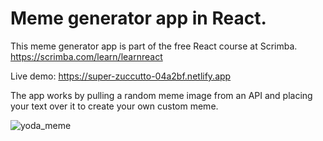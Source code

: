 # Meme generator app in React.

This meme generator app is part of the free React course at Scrimba. https://scrimba.com/learn/learnreact

Live demo: https://super-zuccutto-04a2bf.netlify.app

The app works by pulling a random meme image from an API and placing your text over it to create your own custom meme.



![yoda_meme](https://user-images.githubusercontent.com/72797333/201403538-4bc0d593-5259-4bd1-8e7d-47a54e74acaa.jpg)
